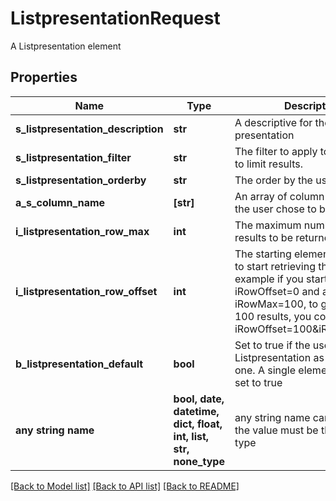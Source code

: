 # ListpresentationRequest

A Listpresentation element

## Properties
Name | Type | Description | Notes
------------ | ------------- | ------------- | -------------
**s_listpresentation_description** | **str** | A descriptive for the list presentation | 
**s_listpresentation_filter** | **str** | The filter to apply to the request to limit results. | 
**s_listpresentation_orderby** | **str** | The order by the user chose | 
**a_s_column_name** | **[str]** | An array of column names that the user chose to bee visible | 
**i_listpresentation_row_max** | **int** | The maximum numbers of results to be returned | 
**i_listpresentation_row_offset** | **int** | The starting element from where to start retrieving the results. For example if you started at iRowOffset&#x3D;0 and asked for iRowMax&#x3D;100, to get the next 100 results, you could specify iRowOffset&#x3D;100&amp;iRowMax&#x3D;100, | 
**b_listpresentation_default** | **bool** | Set to true if the user chose this Listpresentation as the default one. A single element should be set to true | 
**any string name** | **bool, date, datetime, dict, float, int, list, str, none_type** | any string name can be used but the value must be the correct type | [optional]

[[Back to Model list]](../README.md#documentation-for-models) [[Back to API list]](../README.md#documentation-for-api-endpoints) [[Back to README]](../README.md)


